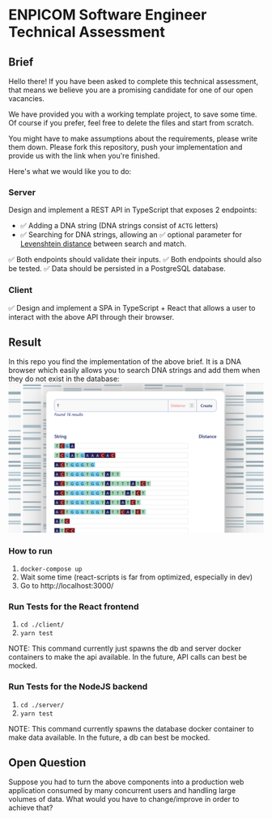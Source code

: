 # ENPICOM Software Engineer Technical Assessment

## Brief

Hello there! If you have been asked to complete this technical assessment, that means we
believe you are a promising candidate for one of our open vacancies.

We have provided you with a working template project, to save some time.
Of course if you prefer, feel free to delete the files and start from scratch.

You might have to make assumptions about the requirements, please write them down.
Please fork this repository, push your implementation and provide us with the link when you're finished.

Here's what we would like you to do:

### Server

Design and implement a REST API in TypeScript that exposes 2 endpoints:

- ✅ Adding a DNA string (DNA strings consist of `ACTG` letters)
- ✅ Searching for DNA strings, allowing an ✅ optional parameter for [Levenshtein distance](https://en.wikipedia.org/wiki/Levenshtein_distance) between search and match.

✅ Both endpoints should validate their inputs. ✅ Both endpoints should also be tested.
✅ Data should be persisted in a PostgreSQL database.

### Client

✅ Design and implement a SPA in TypeScript + React that allows a user to interact with the above API
through their browser.

## Result

In this repo you find the implementation of the above brief. It is a DNA browser which easily allows you to search DNA strings and add them when they do not exist in the database:
![dna browser](./images/screenshot.png)

### How to run

1. `docker-compose up`
2. Wait some time (react-scripts is far from optimized, especially in dev)
3. Go to http://localhost:3000/

### Run Tests for the React frontend

1. `cd ./client/`
2. `yarn test`

NOTE: This command currently just spawns the db and server docker containers to make the api available. In the future, API calls can best be mocked.

### Run Tests for the NodeJS backend

1. `cd ./server/`
2. `yarn test`

NOTE: This command currently spawns the database docker container to make data available. In the future, a db can best be mocked.

## Open Question

Suppose you had to turn the above components into a production web application consumed by many concurrent users and
handling large volumes of data. What would you have to change/improve in order to achieve that?
